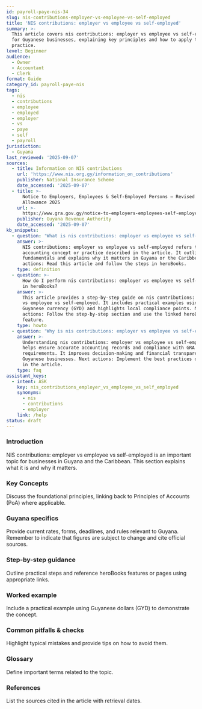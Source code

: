 ```yaml
---
id: payroll-paye-nis-34
slug: nis-contributions-employer-vs-employee-vs-self-employed
title: 'NIS contributions: employer vs employee vs self-employed'
summary: >-
  This article covers nis contributions: employer vs employee vs self-employed
  for Guyanese businesses, explaining key principles and how to apply them in
  practice.
level: Beginner
audience:
  - Owner
  - Accountant
  - Clerk
format: Guide
category_id: payroll-paye-nis
tags:
  - nis
  - contributions
  - employee
  - employed
  - employer
  - vs
  - paye
  - self
  - payroll
jurisdiction:
  - Guyana
last_reviewed: '2025-09-07'
sources:
  - title: Information on NIS contributions
    url: 'https://www.nis.org.gy/information_on_contributions'
    publisher: National Insurance Scheme
    date_accessed: '2025-09-07'
  - title: >-
      Notice to Employers, Employees & Self-Employed Persons – Revised Personal
      Allowance 2025
    url: >-
      https://www.gra.gov.gy/notice-to-employers-employees-self-employed-persons-revised-personal-allowance-and-deductions-for-income-tax-2025-copy/
    publisher: Guyana Revenue Authority
    date_accessed: '2025-09-07'
kb_snippets:
  - question: 'What is nis contributions: employer vs employee vs self-employed?'
    answer: >-
      NIS contributions: employer vs employee vs self-employed refers to the
      accounting concept or practice described in the article. It outlines the
      fundamentals and explains why it matters in Guyana or the Caribbean. Next
      actions: Read this article and follow the steps in heroBooks.
    type: definition
  - question: >-
      How do I perform nis contributions: employer vs employee vs self-employed
      in heroBooks?
    answer: >-
      This article provides a step-by-step guide on nis contributions: employer
      vs employee vs self-employed. It includes practical examples using
      Guyanese currency (GYD) and highlights local compliance points. Next
      actions: Follow the step-by-step section and use the linked heroBooks
      feature.
    type: howto
  - question: 'Why is nis contributions: employer vs employee vs self-employed important?'
    answer: >-
      Understanding nis contributions: employer vs employee vs self-employed
      helps ensure accurate accounting records and compliance with GRA and NIS
      requirements. It improves decision-making and financial transparency for
      Guyanese businesses. Next actions: Implement the best practices outlined
      in the article.
    type: faq
assistant_keys:
  - intent: ASK
    key: nis_contributions_employer_vs_employee_vs_self_employed
    synonyms:
      - nis
      - contributions
      - employer
    link: /help
status: draft
---
```


### Introduction
NIS contributions: employer vs employee vs self-employed is an important topic for businesses in Guyana and the Caribbean. This section explains what it is and why it matters.

### Key Concepts
Discuss the foundational principles, linking back to Principles of Accounts (PoA) where applicable.

### Guyana specifics
Provide current rates, forms, deadlines, and rules relevant to Guyana. Remember to indicate that figures are subject to change and cite official sources.

### Step-by-step guidance
Outline practical steps and reference heroBooks features or pages using appropriate links.

### Worked example
Include a practical example using Guyanese dollars (GYD) to demonstrate the concept.

### Common pitfalls & checks
Highlight typical mistakes and provide tips on how to avoid them.

### Glossary
Define important terms related to the topic.

### References
List the sources cited in the article with retrieval dates.
